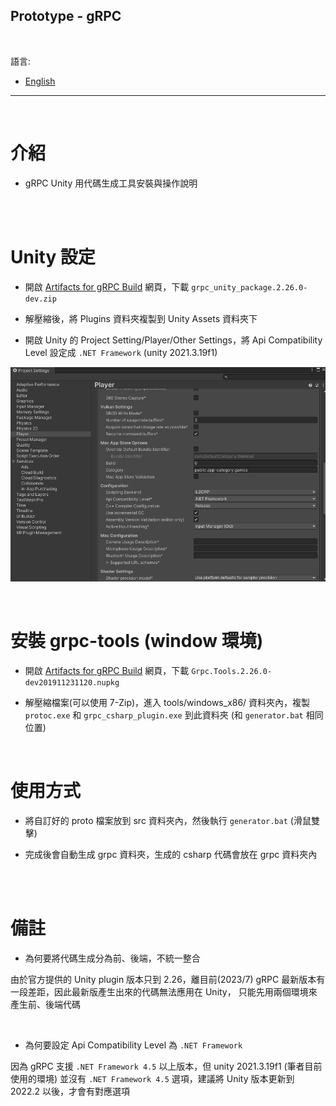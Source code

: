 ## Prototype - gRPC

<br>

語言:

* [English](README_en.md)

---

<br>

# 介紹

- gRPC Unity 用代碼生成工具安裝與操作說明

<br><br>

# Unity 設定

- 開啟 [Artifacts for gRPC Build](https://packages.grpc.io/archive/2019/11/6950e15882f28e43685e948a7e5227bfcef398cd-6d642d6c-a6fc-4897-a612-62b0a3c9026b/index.xml) 網頁，下載 `grpc_unity_package.2.26.0-dev.zip`

- 解壓縮後，將 Plugins 資料夾複製到 Unity Assets 資料夾下

- 開啟 Unity 的 Project Setting/Player/Other Settings，將 Api Compatibility Level 設定成 `.NET Framework` (unity 2021.3.19f1)

![參考畫面](./../../imgs/grpc-project-setting.png)

<br>

# 安裝 grpc-tools (window 環境)

- 開啟 [Artifacts for gRPC Build](https://packages.grpc.io/archive/2019/11/6950e15882f28e43685e948a7e5227bfcef398cd-6d642d6c-a6fc-4897-a612-62b0a3c9026b/index.xml) 網頁，下載 `Grpc.Tools.2.26.0-dev201911231120.nupkg`

- 解壓縮檔案(可以使用 7-Zip)，進入 tools/windows_x86/ 資料夾內，複製 `protoc.exe` 和 `grpc_csharp_plugin.exe` 到此資料夾 (和 `generator.bat` 相同位置)

<br>

# 使用方式

- 將自訂好的 proto 檔案放到 src 資料夾內，然後執行 `generator.bat` (滑鼠雙擊)

- 完成後會自動生成 grpc 資料夾，生成的 csharp 代碼會放在 grpc 資料夾內

<br><br>

# 備註

- 為何要將代碼生成分為前、後端，不統一整合

由於官方提供的 Unity plugin 版本只到 2.26，離目前(2023/7) gRPC 最新版本有一段差距，因此最新版產生出來的代碼無法應用在 Unity， 只能先用兩個環境來產生前、後端代碼

<br>

- 為何要設定 Api Compatibility Level 為 `.NET Framework`

因為 gRPC 支援 `.NET Framework 4.5` 以上版本，但 unity 2021.3.19f1 (筆者目前使用的環境) 並沒有 `.NET Framework 4.5` 選項，建議將 Unity 版本更新到 2022.2 以後，才會有對應選項
